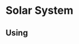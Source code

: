 # Solar System 
## Using
[The Pale Dots]:https://github.com/solarcg/SolarSys "SolarSys The Pale Dots"
